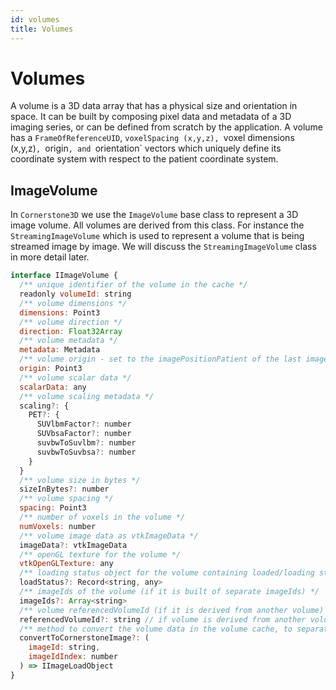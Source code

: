 ```yaml
---
id: volumes
title: Volumes
---
```


# Volumes

A volume is a 3D data array that has a physical size and orientation in space. It can be built by composing pixel data and metadata of a 3D imaging series, or can be defined from scratch by the application. A volume has a `FrameOfReferenceUID`, `voxelSpacing (x,y,z), `voxel dimensions (x,y,z)`, `origin`, and `orientation` vectors which uniquely define its coordinate system with respect to the patient coordinate system.


## ImageVolume
In `Cornerstone3D` we use the `ImageVolume` base class to represent a 3D image volume. All volumes are derived from this class. For instance
the `StreamingImageVolume` which is used to represent a volume that is being streamed image by image. We will discuss the `StreamingImageVolume` class in more detail later.


```js
interface IImageVolume {
  /** unique identifier of the volume in the cache */
  readonly volumeId: string
  /** volume dimensions */
  dimensions: Point3
  /** volume direction */
  direction: Float32Array
  /** volume metadata */
  metadata: Metadata
  /** volume origin - set to the imagePositionPatient of the last image in the volume */
  origin: Point3
  /** volume scalar data */
  scalarData: any
  /** volume scaling metadata */
  scaling?: {
    PET?: {
      SUVlbmFactor?: number
      SUVbsaFactor?: number
      suvbwToSuvlbm?: number
      suvbwToSuvbsa?: number
    }
  }
  /** volume size in bytes */
  sizeInBytes?: number
  /** volume spacing */
  spacing: Point3
  /** number of voxels in the volume */
  numVoxels: number
  /** volume image data as vtkImageData */
  imageData?: vtkImageData
  /** openGL texture for the volume */
  vtkOpenGLTexture: any
  /** loading status object for the volume containing loaded/loading statuses */
  loadStatus?: Record<string, any>
  /** imageIds of the volume (if it is built of separate imageIds) */
  imageIds?: Array<string>
  /** volume referencedVolumeId (if it is derived from another volume) */
  referencedVolumeId?: string // if volume is derived from another volume
  /** method to convert the volume data in the volume cache, to separate images in the image cache */
  convertToCornerstoneImage?: (
    imageId: string,
    imageIdIndex: number
  ) => IImageLoadObject
}
```
